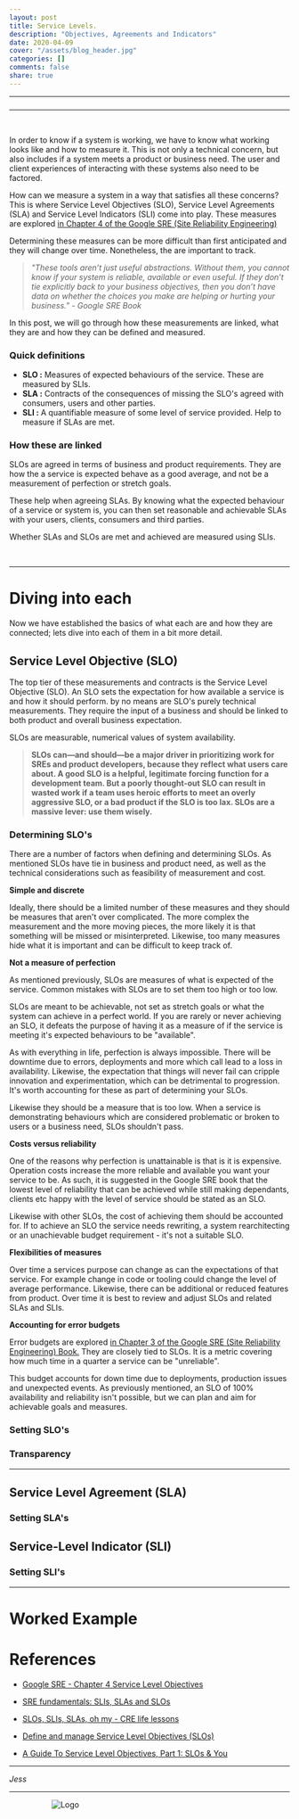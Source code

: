 ```yaml
---
layout: post
title: Service Levels.
description: "Objectives, Agreements and Indicators"
date: 2020-04-09
cover: "/assets/blog_header.jpg"
categories: []
comments: false
share: true
---
```


----
<center>
<h3>  </h3>
</center>

---
<br/>

In order to know if a system is working, we have to know what working looks like and how to measure it. This is not only a technical concern, but also includes if a system meets a product or business need. The user and client experiences of interacting with these systems also need to be factored. 

How can we measure a system in a way that satisfies all these concerns? This is where Service Level Objectives (SLO), Service Level Agreements (SLA) and Service Level Indicators (SLI) come into play. These measures are explored <a href="https://landing.google.com/sre/sre-book/chapters/service-level-objectives/" target="_blank">in Chapter 4 of the Google SRE (Site Reliability Engineering)</a>

Determining these measures can be more difficult than first anticipated and they will change over time. Nonetheless, the are important to track.

> _"These tools aren’t just useful abstractions. Without them, you cannot know if your system is reliable, available or even useful. If they don’t tie explicitly back to your business objectives, then you don’t have data on whether the choices you make are helping or hurting your business." - Google SRE Book_

In this post, we will go through how these measurements are linked, what they are and how they can be defined and measured. 

### Quick definitions

- **SLO :** Measures of expected behaviours of the service. These are measured by SLIs.
- **SLA :** Contracts of the consequences of missing the SLO's agreed with consumers, users and other parties.
- **SLI :** A quantifiable measure of some level of service provided. Help to measure if SLAs are met.

### How these are linked

SLOs are agreed in terms of business and product requirements. They are how the a service is expected behave as a good average, and not be a measurement of perfection or stretch goals. 

These help when agreeing SLAs. By knowing what the expected behaviour of a service or system is, you can then set reasonable and achievable SLAs with your users, clients, consumers and third parties.

Whether SLAs and SLOs are met and achieved are measured using SLIs.

<br/>

---


# Diving into each 

Now we have established the basics of what each are and how they are connected; lets dive into each of them in a bit more detail. 

## Service Level Objective (SLO)

The top tier of these measurements and contracts is the Service Level Objective (SLO). An SLO sets the expectation for how available a service is and how it should perform. by no means are SLO's purely technical measurements. They require the input of a business and should be linked to both product and overall business expectation.

SLOs are measurable, numerical values of system availability.

> **SLOs can—and should—be a major driver in prioritizing work for SREs and product developers, because they reflect what users care about. A good SLO is a helpful, legitimate forcing function for a development team. But a poorly thought-out SLO can result in wasted work if a team uses heroic efforts to meet an overly aggressive SLO, or a bad product if the SLO is too lax. SLOs are a massive lever: use them wisely.**


### Determining SLO's

There are a number of factors when defining and determining SLOs. As mentioned SLOs have tie in business and product need, as well as the technical considerations such as feasibility of measurement and cost. 

<strong>Simple and discrete</strong>

Ideally, there should be a limited number of these measures and they should be measures that aren't over complicated. The more complex the measurement and the more moving pieces, the more likely it is that something will be missed or misinterpreted. Likewise, too many measures hide what it is important and can be difficult to keep track of. 

<strong>Not a measure of perfection</strong>

As mentioned previously, SLOs are measures of what is expected of the service. Common mistakes with SLOs are to set them too high or too low. 

SLOs are meant to be achievable, not set as stretch goals or what the system can achieve in a perfect world. If you are rarely or never achieving an SLO, it defeats the purpose of having it as a measure of if the service is meeting it's expected behaviours to be "available".

As with everything in life, perfection is always impossible. There will be downtime due to errors, deployments and more which call lead to a loss in availability. Likewise, the expectation that things will never fail can cripple innovation and experimentation, which can be detrimental to progression. It's worth accounting for these as part of determining your SLOs.

Likewise they should be a measure that is too low. When a service is demonstrating behaviours which are considered problematic or broken to users or a business need, SLOs shouldn't pass.

<strong>Costs versus reliability</strong>

One of the reasons why perfection is unattainable is that is it is expensive. Operation costs increase the more reliable and available you want your service to be. As such, it is suggested in the Google SRE book that the lowest level of reliability that can be achieved while still making dependants, clients etc happy with the level of service should be stated as an SLO.

Likewise with other SLOs, the cost of achieving them should be accounted for. If to achieve an SLO the service needs rewriting, a system rearchitecting or an unachievable budget requirement - it's not a suitable SLO.

<strong>Flexibilities of measures</strong>

Over time a services purpose can change as can the expectations of that service. For example change in code or tooling could change the level of average performance. Likewise, there can be additional or reduced features from product. Over time it is best to review and adjust SLOs and related SLAs and SLIs. 

<strong>Accounting for error budgets</strong>

Error budgets are explored <a href="https://landing.google.com/sre/sre-book/chapters/embracing-risk/#xref_risk-management_unreliability-budgets" target="_blank">in Chapter 3 of the Google SRE (Site Reliability Engineering) Book.</a> They are closely tied to SLOs. It is a metric covering how much time in a quarter a service can be "unreliable".

This budget accounts for down time due to deployments, production issues and unexpected events. As previously mentioned, an SLO of 100% availability and reliability isn't possible, but we can plan and aim for achievable goals and measures.

### Setting SLO's

### Transparency

----------------

## Service Level Agreement (SLA)

### Setting SLA's

## Service-Level Indicator (SLI)

### Setting SLI's

---

# Worked Example



# References

- <a href="https://landing.google.com/sre/sre-book/chapters/service-level-objectives/" target="_blank">Google SRE - Chapter 4 Service Level Objectives</a>

- <a href="https://cloud.google.com/blog/products/gcp/sre-fundamentals-slis-slas-and-slos" target="_blank">SRE fundamentals: SLIs, SLAs and SLOs</a>

- <a href="https://cloud.google.com/blog/products/gcp/availability-part-deux-CRE-life-lessons" target="_blank">SLOs, SLIs, SLAs, oh my - CRE life lessons</a>

- <a href="https://docs.honeycomb.io/working-with-your-data/slos/" target="_blank">Define and manage Service Level Objectives (SLOs)</a>

- <a href="https://www.circonus.com/2018/07/a-guide-to-service-level-objectives/" target="_blank">A Guide To Service Level Objectives, Part 1: SLOs & You</a>

---

_Jess_

---


<div style="text-align:center; width:20%; margin-left: 10%;" markdown="1">
<img src="{{site.baseurl}}/assets/img/logo.png" alt="Logo">
</div>
